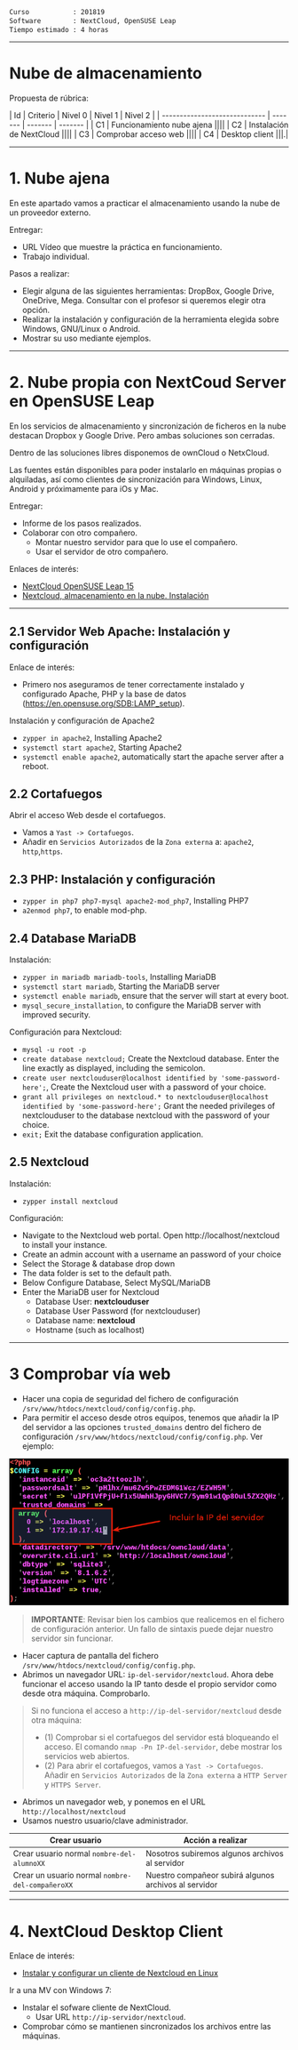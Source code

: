 
```
Curso           : 201819
Software        : NextCloud, OpenSUSE Leap
Tiempo estimado : 4 horas
```
---

# Nube de almacenamiento

Propuesta de rúbrica:

| Id | Criterio                      | Nivel 0 | Nivel 1 | Nivel 2 |
| ----------------------------- | ------- | ------- | ------- |
| C1 | Funcionamiento nube ajena ||||
| C2 | Instalación de NextCloud  ||||
| C3 | Comprobar acceso web      ||||
| C4 | Desktop client            |||.|

---

# 1. Nube ajena

En este apartado vamos a practicar el almacenamiento usando la nube de un proveedor externo.

Entregar:
* URL Vídeo que muestre la práctica en funcionamiento.
* Trabajo individual.

Pasos a realizar:
* Elegir alguna de las siguientes herramientas: DropBox, Google Drive, OneDrive, Mega. Consultar con el profesor si queremos elegir otra opción.
* Realizar la instalación y configuración de la herramienta elegida sobre Windows, GNU/Linux o Android.
* Mostrar su uso mediante ejemplos.

---

# 2. Nube propia con NextCoud Server en OpenSUSE Leap

En los servicios de almacenamiento y sincronización de ficheros en la nube destacan Dropbox y Google Drive. Pero ambas soluciones son cerradas.

Dentro de las soluciones libres disponemos de ownCloud o NetxCloud.

Las fuentes están disponibles para poder instalarlo en máquinas propias o alquiladas, así como clientes de sincronización para Windows, Linux, Android y próximamente para iOs y Mac.

Entregar:
* Informe de los pasos realizados.
* Colaborar con otro compañero.
    * Montar nuestro servidor para que lo use el compañero.
    * Usar el servidor de otro compañero.

Enlaces de interés:
* [NextCloud OpenSUSE Leap 15](https://en.opensuse.org/SDB:Nextcloud)
* [Nextcloud, almacenamiento en la nube. Instalación](https://colaboratorio.net/davidochobits/sysadmin/2017/nextcloud-almacenamiento-en-la-nube-instalacion/)

---

## 2.1 Servidor Web Apache: Instalación y configuración

Enlace de interés:
* Primero nos aseguramos de tener correctamente instalado y configurado Apache, PHP y la base de datos (https://en.opensuse.org/SDB:LAMP_setup).

Instalación y configuración de Apache2
* `zypper in apache2`, Installing Apache2
* `systemctl start apache2`, Starting Apache2
* `systemctl enable apache2`, automatically start the apache server after a reboot.

## 2.2 Cortafuegos

Abrir el acceso Web desde el cortafuegos.
* Vamos a `Yast -> Cortafuegos`.
* Añadir en `Servicios Autorizados` de la `Zona externa` a: `apache2`, `http`,`https`.

## 2.3 PHP: Instalación y configuración

* `zypper in php7 php7-mysql apache2-mod_php7`, Installing PHP7
* `a2enmod php7`, to enable mod-php.

## 2.4 Database MariaDB

Instalación:
* `zypper in mariadb mariadb-tools`, Installing MariaDB
* `systemctl start mariadb`, Starting the MariaDB server
* `systemctl enable mariadb`, ensure that the server will start at every boot.
* `mysql_secure_installation`, to configure the MariaDB server with improved security.

Configuración para Nextcloud:
* `mysql -u root -p`
* `create database nextcloud;` Create the Nextcloud database. Enter the line exactly as displayed, including the semicolon.
* `create user nextclouduser@localhost identified by 'some-password-here';`, Create the Nextcloud user with a password of your choice.
* `grant all privileges on nextcloud.* to nextclouduser@localhost identified by 'some-password-here';` Grant the needed privileges of nextclouduser to the database nextcloud with the password of your choice.
* `exit;` Exit the database configuration application.

## 2.5 Nextcloud

Instalación:
* `zypper install nextcloud`

Configuración:
* Navigate to the Nextcloud web portal. Open http://localhost/nextcloud to install your instance.
* Create an admin account with a username an password of your choice
* Select the Storage & database drop down
* The data folder is set to the default path.
* Below Configure Database, Select MySQL/MariaDB
* Enter the MariaDB user for Nextcloud
    * Database User: **nextclouduser**
    * Database User Password (for nextclouduser)
    * Database name: **nextcloud**
    * Hostname (such as localhost)

---

# 3 Comprobar vía web

* Hacer una copia de seguridad del fichero de configuración `/srv/www/htdocs/nextcloud/config/config.php`.
* Para permitir el acceso desde otros equipos, tenemos que añadir la IP del servidor a las opciones
`trusted_domains` dentro del fichero de configuración `/srv/www/htdocs/nextcloud/config/config.php`. Ver ejemplo:

![owncloud-config-php](./files/owncloud-config-php.png)

> **IMPORTANTE**: Revisar bien los cambios que realicemos en el fichero de configuración anterior. Un fallo de sintaxis puede dejar nuestro servidor sin funcionar.

* Hacer captura de pantalla del fichero `/srv/www/htdocs/nextcloud/config/config.php`.
* Abrimos un navegador URL: `ip-del-servidor/nextcloud`. Ahora debe funcionar el acceso usando la IP tanto desde el propio servidor como desde otra máquina. Comprobarlo.

> Si no funciona el acceso a `http://ip-del-servidor/nextcloud` desde otra máquina:
> * (1) Comprobar si el cortafuegos del servidor está bloqueando el acceso. El comando `nmap -Pn IP-del-servidor`, debe mostrar los servicios web abiertos.
> * (2) Para abrir el cortafuegos, vamos a `Yast -> Cortafuegos`. Añadir en `Servicios Autorizados` de la `Zona externa` a `HTTP Server` y  `HTTPS Server`.

* Abrimos un navegador web, y ponemos en el URL `http://localhost/nextcloud`
* Usamos nuestro usuario/clave administrador.

| Crear usuario | Acción a realizar |
| ------------- | ----------------- |
| Crear usuario normal `nombre-del-alumnoXX` | Nosotros subiremos algunos archivos al servidor |
| Crear un usuario normal `nombre-del-compañeroXX` | Nuestro compañeor subirá algunos archivos al servidor |

---

# 4. NextCloud Desktop Client

Enlace de interés:
* [Instalar y configurar un cliente de Nextcloud en Linux](https://geekland.eu/instalar-cliente-de-nextcloud-linux/)

Ir a una MV con Windows 7:
* Instalar el sofware cliente de NextCloud.
   * Usar URL `http://ip-servidor/nextcloud`.
* Comprobar cómo se mantienen sincronizados los archivos entre las máquinas.
